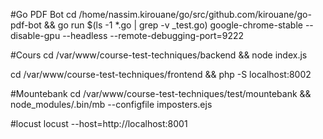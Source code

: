#Go PDF Bot
cd /home/nassim.kirouane/go/src/github.com/kirouane/go-pdf-bot && go run $(ls -1 *.go | grep -v _test.go)
google-chrome-stable --disable-gpu  --headless --remote-debugging-port=9222

#Cours
cd /var/www/course-test-techniques/backend && node index.js

cd /var/www/course-test-techniques/frontend && php -S localhost:8002

#Mountebank
cd /var/www/course-test-techniques/test/mountebank && node_modules/.bin/mb --configfile imposters.ejs

#locust
locust --host=http://localhost:8001
